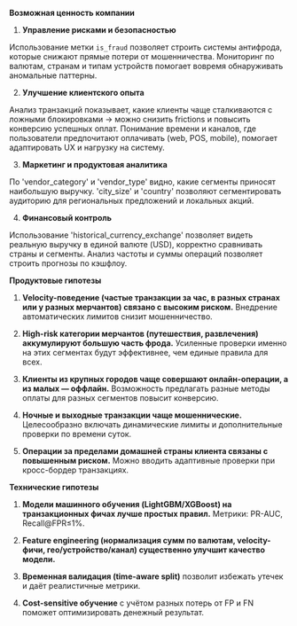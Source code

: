 **Возможная ценность компании**

1. **Управление рисками и безопасностью**

Использование метки `is_fraud` позволяет строить системы антифрода, которые снижают прямые потери от мошенничества.
Мониторинг по валютам, странам и типам устройств помогает вовремя обнаруживать аномальные паттерны.

2. **Улучшение клиентского опыта**

Анализ транзакций показывает, какие клиенты чаще сталкиваются с ложными блокировками → можно снизить frictions и повысить конверсию успешных оплат.
Понимание времени и каналов, где пользователи предпочитают оплачивать (web, POS, mobile), помогает адаптировать UX и нагрузку на систему.

3. **Маркетинг и продуктовая аналитика**

По 'vendor_category' и 'vendor_type' видно, какие сегменты приносят наибольшую выручку.
'city_size' и 'country' позволяют сегментировать аудиторию для региональных предложений и локальных акций.

4. **Финансовый контроль**

Использование 'historical_currency_exchange' позволяет видеть реальную выручку в единой валюте (USD), корректно сравнивать страны и сегменты.
Анализ частоты и суммы операций позволяет строить прогнозы по кэшфлоу.

**Продуктовые гипотезы**

1. **Velocity-поведение (частые транзакции за час, в разных странах или у разных мерчантов) связано с высоким риском.**
Внедрение автоматических лимитов снизит мошенничество.

2. **High-risk категории мерчантов (путешествия, развлечения) аккумулируют большую часть фрода.**
Усиленные проверки именно на этих сегментах будут эффективнее, чем единые правила для всех.

3. **Клиенты из крупных городов чаще совершают онлайн-операции, а из малых — оффлайн.**
Возможность предлагать разные методы оплаты для разных сегментов повысит конверсию.

4. **Ночные и выходные транзакции чаще мошеннические.**
Целесообразно включать динамические лимиты и дополнительные проверки по времени суток.

5. **Операции за пределами домашней страны клиента связаны с повышенным риском.**
Можно вводить адаптивные проверки при кросс-бордер транзакциях.


**Технические гипотезы**

1. **Модели машинного обучения (LightGBM/XGBoost) на транзакционных фичах лучше простых правил.**
   Метрики: PR-AUC, Recall\@FPR≤1%.

2. **Feature engineering (нормализация сумм по валютам, velocity-фичи, гео/устройство/канал) существенно улучшит качество модели.**

3. **Временная валидация (time-aware split)** позволит избежать утечек и даёт реалистичные метрики.

4. **Cost-sensitive обучение** с учётом разных потерь от FP и FN поможет оптимизировать денежный результат.
